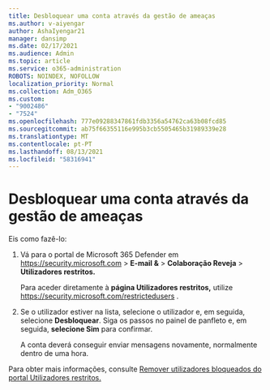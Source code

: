 ```yaml
---
title: Desbloquear uma conta através da gestão de ameaças
ms.author: v-aiyengar
author: AshaIyengar21
manager: dansimp
ms.date: 02/17/2021
ms.audience: Admin
ms.topic: article
ms.service: o365-administration
ROBOTS: NOINDEX, NOFOLLOW
localization_priority: Normal
ms.collection: Adm_O365
ms.custom:
- "9002486"
- "7524"
ms.openlocfilehash: 777e09288347861fdb3356a54762ca63b08fcd85
ms.sourcegitcommit: ab75f66355116e995b3cb5505465b31989339e28
ms.translationtype: MT
ms.contentlocale: pt-PT
ms.lasthandoff: 08/13/2021
ms.locfileid: "58316941"
---
```

# <a name="unblock-an-account-by-using-threat-management"></a>Desbloquear uma conta através da gestão de ameaças

Eis como fazê-lo:

1. Vá para o portal de Microsoft 365 Defender em <https://security.microsoft.com> \> **E-mail &** \> **Colaboração Reveja** \> **Utilizadores restritos.**

   Para aceder diretamente à **página Utilizadores restritos,** utilize <https://security.microsoft.com/restrictedusers> .

2. Se o utilizador estiver na lista, selecione o utilizador e, em seguida, selecione **Desbloquear**. Siga os passos no painel de panfleto e, em seguida, **selecione Sim** para confirmar.

   A conta deverá conseguir enviar mensagens novamente, normalmente dentro de uma hora.

Para obter mais informações, consulte [Remover utilizadores bloqueados do portal Utilizadores restritos.](https://docs.microsoft.com/microsoft-365/security/office-365-security/removing-user-from-restricted-users-portal-after-spam)
